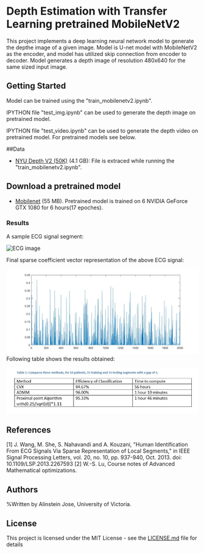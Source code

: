 # Depth Estimation with Transfer Learning pretrained MobileNetV2


This project implements a deep learning neural network model to generate the depthe image of a given image.
Model is U-net model with MobileNetV2 as the encoder, and model has utilized skip connection from encoder to decoder.
Model generates a depth image of resolution 480x640 for the same sized input image.


## Getting Started

Model can be trained using the "train_mobilenetv2.ipynb".
 
IPYTHON file "test_img.ipynb" can be used to generate the depth image on pretrained model.

IPYTHON file "test_video.ipynb" can be used to generate the depth video on pretrained model.
For pretrained models see below.  

##Data 
* [NYU Depth V2 (50K)](https://s3-eu-west-1.amazonaws.com/densedepth/nyu_data.zip) (4.1 GB): File is extraced while running the "train_mobilenetv2.ipynb".

## Download a pretrained model 
* [Mobilenet](https://drive.google.com/drive/folders/1rDvtiwUgYbhzk8ZPdQ176abv-u6SaZzI?usp=sharing) (55 MB). Pretrained model is trained on 6 NVIDIA GeForce GTX 1080 for 6 hours(17 epoches). 

### Results

A sample ECG signal segment:

![ECG image](https://github.com/alinstein/Depth_estimation/blob/master/CombineGIF.gif)

Final sparse coefficient vector representation of the above ECG signal:

![Sparse coefficient](https://github.com/alinstein/Human-Identification-with-ECG--/blob/master/observation/maxpol2.jpg)
Following table shows the results obtained:

![Result image](https://github.com/alinstein/Human-Identification-with-ECG--/blob/master/Results.JPG)

## References

[1] J. Wang, M. She, S. Nahavandi and A. Kouzani, "Human Identification From ECG Signals Via Sparse Representation of Local Segments," in IEEE Signal Processing Letters, vol. 20, no. 10, pp. 937-940, Oct. 2013.
doi: 10.1109/LSP.2013.2267593
[2] W.-S. Lu, Course notes of Advanced Mathematical optimizations. 

## Authors

%Written by Alinstein Jose, University of Victoria.

## License

This project is licensed under the MIT License - see the [LICENSE.md](LICENSE.md) file for details


